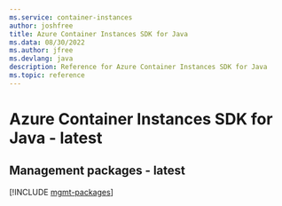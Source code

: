 ```yaml
---
ms.service: container-instances
author: joshfree
title: Azure Container Instances SDK for Java
ms.data: 08/30/2022
ms.author: jfree
ms.devlang: java
description: Reference for Azure Container Instances SDK for Java
ms.topic: reference
---
```

# Azure Container Instances SDK for Java - latest

## Management packages - latest
[!INCLUDE [mgmt-packages](container-instances-mgmt-index.md)]